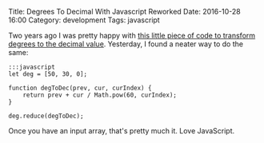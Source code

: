 Title: Degrees To Decimal With Javascript Reworked
Date: 2016-10-28 16:00
Category: development
Tags: javascript

Two years ago I was pretty happy with [this little piece of code to transform degrees to the decimal value](https://www.zimmi.cz/posts/2014/degrees-to-decimal-with-javascript/). Yesterday, I found a neater way to do the same:

	:::javascript
	let deg = [50, 30, 0];

	function degToDec(prev, cur, curIndex) {
    	return prev + cur / Math.pow(60, curIndex);
	}

	deg.reduce(degToDec);

Once you have an input array, that's pretty much it. Love JavaScript.
